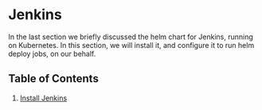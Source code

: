 # Jenkins

In the last section we briefly discussed the helm chart for Jenkins, running on Kubernetes. In this section, we will install it, and configure it to run helm deploy jobs, on our behalf.

## Table of Contents

1. [Install Jenkins](01_install_jenkins.md)